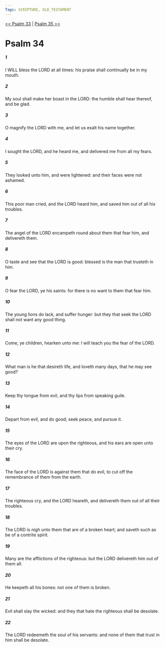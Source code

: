 ```yaml
---
Tags: SCRIPTURE, OLD_TESTAMENT
---
```


[<< Psalm 33](OLD_TESTAMENT/19_Psalms/Psalm_33.md) | [Psalm 35 >>](OLD_TESTAMENT/19_Psalms/Psalm_35.md)

# Psalm 34

##### 1
 I WILL bless the LORD at all times: his praise shall continually be in my mouth.
##### 2
 My soul shall make her boast in the LORD: the humble shall hear thereof, and be glad.
##### 3
 O magnify the LORD with me, and let us exalt his name together.
##### 4
 I sought the LORD, and he heard me, and delivered me from all my fears.
##### 5
 They looked unto him, and were lightened: and their faces were not ashamed.
##### 6
 This poor man cried, and the LORD heard him, and saved him out of all his troubles.
##### 7
 The angel of the LORD encampeth round about them that fear him, and delivereth them.
##### 8
 O taste and see that the LORD is good: blessed is the man that trusteth in him.
##### 9
 O fear the LORD, ye his saints: for there is no want to them that fear him.
##### 10
 The young lions do lack, and suffer hunger: but they that seek the LORD shall not want any good thing.
##### 11
 Come, ye children, hearken unto me: I will teach you the fear of the LORD.
##### 12
 What man is he that desireth life, and loveth many days, that he may see good?
##### 13
 Keep thy tongue from evil, and thy lips from speaking guile.
##### 14
 Depart from evil, and do good; seek peace, and pursue it.
##### 15
 The eyes of the LORD are upon the righteous, and his ears are open unto their cry.
##### 16
 The face of the LORD is against them that do evil, to cut off the remembrance of them from the earth.
##### 17
 The righteous cry, and the LORD heareth, and delivereth them out of all their troubles.
##### 18
 The LORD is nigh unto them that are of a broken heart; and saveth such as be of a contrite spirit.
##### 19
 Many are the afflictions of the righteous: but the LORD delivereth him out of them all.
##### 20
 He keepeth all his bones: not one of them is broken.
##### 21
 Evil shall slay the wicked: and they that hate the righteous shall be desolate.
##### 22
 The LORD redeemeth the soul of his servants: and none of them that trust in him shall be desolate.
